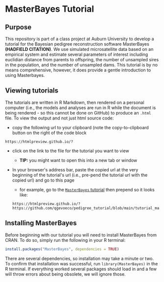 # MasterBayes Tutorial

## Purpose

This repository is part of a class project at Auburn University to develop a tutorial for the Bayesian pedigree reconstruction software MasterBayes **(HADFIELD CITATION)**.
We use simulated microsatellite data based on an empirical system and estimate several parameters of interest including euclidian distance from parents to offspring, the number of unsampled sires in the population, and the number of unsampled dams. 
This tutorial is by no means comprehensive, however, it does provide a gentle introduction to using Masterbayes.

## Viewing tutorials
The tutorials are written in R Markdown, then rendered on a personal computer (i.e., the models and analyses are run in R while the document is being rendered - so this cannot be done on GitHub) to produce an `.html` file. To view the output and not just html source code:
  - copy the following url to your clipboard (note the copy-to-clipboard button on the right of the code block
  ```
  https://htmlpreview.github.io/?
  ```
  
  - click on the link to the file for the tutorial you want to view
    - __TIP:__ you might want to open this into a new tab or window
  
  - In your browser's address bar, paste the copied url at the very beginning of the tutorial's url (i.e., pre-pend the tutorial url with the copied url) and go to this page
    - for example, go to the [`MasterBayes` tutorial](https://github.com/qgevoeco/pedigree_tutorial/blob/main/tutorial_masterbayes.html) then prepend so it looks like:
    ```
    https://htmlpreview.github.io/?https://github.com/qgevoeco/pedigree_tutorial/blob/main/tutorial_masterbayes.html
    ```
    
    
## Installing MasterBayes

Before beginning with our tutorial you will need to install MasterBayes from CRAN.
To do so, simply run the following in your R terminal:

```r
install.packages("MasterBayes", dependencies = TRUE)

```

There are several dependencies, so installation may take a minute or two. 
To confirm that installation was successful, run ``library(MasterBayes)`` in the R terminal. 
If everything worked several packages should load in and a few will throw errors about being obsolete, we will ignore those. 
